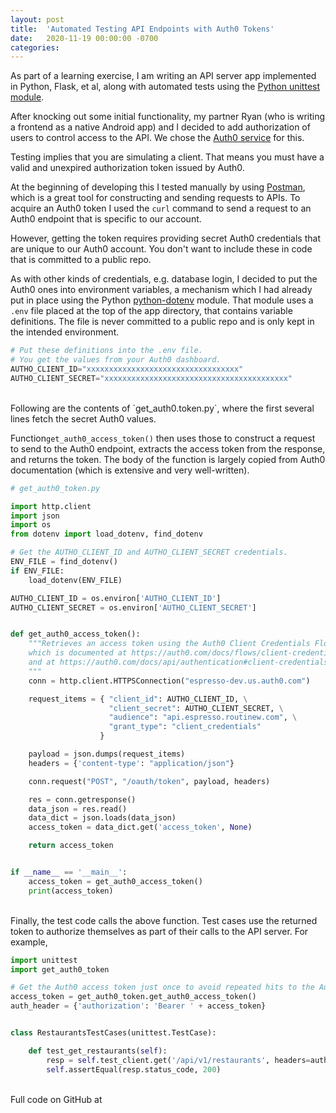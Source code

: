 ```yaml
---
layout: post
title:  'Automated Testing API Endpoints with Auth0 Tokens'
date:   2020-11-19 00:00:00 -0700
categories: 
---
```

As part of a learning exercise, I am writing an API server app implemented in Python, Flask, et al, 
along with automated tests using the [Python unittest module](https://docs.python.org/3/library/unittest.html).

After knocking out some initial functionality, my partner Ryan (who is writing a frontend as a
native Android app) and I decided to add authorization of users to control access to the API. We
chose the [Auth0 service](https://auth0.com/) for this.

Testing implies that you are simulating a client. That means you must have a valid and 
unexpired authorization token issued by Auth0.

At the beginning of developing this I tested manually by using [Postman](https://www.postman.com/),
which is a great tool for constructing and sending requests to APIs. To acquire an Auth0 token I
used the `curl` command to send a request to an Auth0 endpoint that is specific to our account.

However, getting the token requires providing secret Auth0 credentials that are unique to our Auth0
account. You don't want to include these in code that is committed to a public repo.

As with other kinds of credentials, e.g. database login, I decided to put the Auth0 ones into
environment variables, a mechanism which I had already put in place using the Python
[python-dotenv](https://pypi.org/project/python-dotenv/) module. That module uses a `.env` file
placed at the top of the app directory, that contains variable definitions. The file is never
committed to a public repo and is only kept in the intended environment.

~~~~~ python
# Put these definitions into the .env file.
# You get the values from your Auth0 dashboard.
AUTHO_CLIENT_ID="xxxxxxxxxxxxxxxxxxxxxxxxxxxxxxxxxx"
AUTHO_CLIENT_SECRET="xxxxxxxxxxxxxxxxxxxxxxxxxxxxxxxxxxxxxxxxx"
~~~~~
<br />
Following are the contents of `get_auth0.token.py`, where the first several lines fetch the secret
Auth0 values.

Function`get_auth0_access_token()` then uses those to construct a request to send
to the Auth0 endpoint, extracts the access token from the response, and returns the token.
The body of the function is largely copied from Auth0 documentation (which is extensive
and very well-written).

~~~~~ python
# get_auth0_token.py

import http.client
import json
import os
from dotenv import load_dotenv, find_dotenv

# Get the AUTHO_CLIENT_ID and AUTHO_CLIENT_SECRET credentials.
ENV_FILE = find_dotenv()
if ENV_FILE:
    load_dotenv(ENV_FILE)

AUTHO_CLIENT_ID = os.environ['AUTHO_CLIENT_ID']
AUTHO_CLIENT_SECRET = os.environ['AUTHO_CLIENT_SECRET']


def get_auth0_access_token():
    """Retrieves an access token using the Auth0 Client Credentials Flow
    which is documented at https://auth0.com/docs/flows/client-credentials-flow
    and at https://auth0.com/docs/api/authentication#client-credentials-flow
    """
    conn = http.client.HTTPSConnection("espresso-dev.us.auth0.com")

    request_items = { "client_id": AUTHO_CLIENT_ID, \
                      "client_secret": AUTHO_CLIENT_SECRET, \
                      "audience": "api.espresso.routinew.com", \
                      "grant_type": "client_credentials"
                    }

    payload = json.dumps(request_items)
    headers = {'content-type': "application/json"}

    conn.request("POST", "/oauth/token", payload, headers)

    res = conn.getresponse()
    data_json = res.read()
    data_dict = json.loads(data_json)
    access_token = data_dict.get('access_token', None)

    return access_token


if __name__ == '__main__':
    access_token = get_auth0_access_token()
    print(access_token)

~~~~~
<br />
Finally, the test code calls the above function. Test cases use the returned token to authorize
themselves as part of their calls to the API server. For example,

~~~~~ python
import unittest
import get_auth0_token

# Get the Auth0 access token just once to avoid repeated hits to the Auth0 API
access_token = get_auth0_token.get_auth0_access_token()
auth_header = {'authorization': 'Bearer ' + access_token}


class RestaurantsTestCases(unittest.TestCase):

    def test_get_restaurants(self):
        resp = self.test_client.get('/api/v1/restaurants', headers=auth_header)
        self.assertEqual(resp.status_code, 200)

~~~~~
<br />
Full code on GitHub at  <https://github.com/tz-earl/Espresso>
